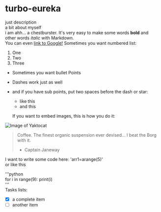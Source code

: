 # turbo-eureka
just description  
a bit about myself  
i am ahh... a chestburster. 
It's very easy to make some words **bold** and other words *italic* with Markdown.  
You can even [link to Google!](http://google.com)
Sometimes you want numbered list:  
1. One  
2. Two  
3. Three  

* Sometimes you want bullet Points  
- Dashes work just as well  
- and if you have sub points, put two spaces before the dash or star:
  - like this
  - and this  
  
  If you want to embed images, this is how you do it:

![Image of Yaktocat](https://octodex.github.com/images/yaktocat.png)  

> Coffee. The finest organic suspension ever devised... I beat the Borg with it.
> - Captain Janeway

I want to write some code here: 'arr1=arange(5)'  
or like this
 
'''python  
for i in range(9):
    print(i)  
'''  
Tasks lists:

- [x] a complete item
- [ ] another item
